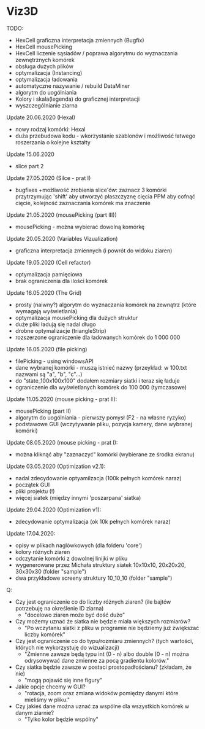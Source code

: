 # Viz3D
TODO:
 - HexCell graficzna interpretacja zmiennych (Bugfix)
 - HexCell mousePicking
 - HexCell liczenie sąsiadów / poprawa algorytmu do wyznaczania zewnętrznych komórek
 - obsługa dużych plików
 - optymalizacja (Instancing)
 - optymalizacja ładowania
 - automatyczne nazywanie / rebuild DataMiner
 - algorytm do uogólniania
 - Kolory i skala(legenda) do graficznej interpretacji
 - wyszczególnianie ziarna

 Update 20.06.2020 (Hexal)
 + nowy rodzaj komórki: Hexal
 + duża przebudowa kodu - wkorzystanie szablonów i możliwość łatwego roszerzania o kolejne kształty

 Update 15.06.2020
 + slice part 2

 Update 27.05.2020 (Silce - prat I)
 + bugfixes
 +możliwość zrobienia slice'ów:
 zaznacz 3 komórki przytrzymując 'shift' aby utworzyć płaszczyznę cięcia
 PPM aby cofnąć cięcie, kolejność zaznaczania komórek ma znaczenie

 Update 21.05.2020 (mousePicking (part III))
 + mousePicking - można wybierać dowolną komórkę

 Update 20.05.2020 (Variables Vizualization)
 + graficzna interpretacja zmiennych (i powrót do widoku ziaren)

 Update 19.05.2020 (Cell refactor)
 + optymalizacja pamięciowa
 + brak ograniczenia dla ilości komórek 

Update 16.05.2020 (The Grid)
 + prosty (naiwny?) algorytm do wyznaczania komórek na zewnątrz (które wymagają wyświetlania)
 + optymalizacja mousePicking dla dużych struktur
 + duże pliki ładują się nadal długo
 + drobne optymalizacje (triangleStrip)
 + rozszerzone ograniczenie dla ładowanych komórek do 1 000 000

Update 16.05.2020 (file picking)
 + filePicking - using windowsAPI
 + dane wybranej komórki - muszą istnieć nazwy (przeykład: w 100.txt nazwami są "a", "b", "c"...)
 + do "state_100x100x100" dodałem rozmiary siatki i teraz się ładuje
 + ograniczenie dla wyświetlanych komórek do 100 000 (tymczasowe)

Update 11.05.2020 (mouse picking - prat II):
 + mousePicking (part II)
 + algorytm do uogólniania - pierwszy pomysł (F2 - na własne ryzyko)
 + podstawowe GUI (wczytywanie pliku, pozycja kamery, dane wybranej komórki)

Update 08.05.2020 (mouse picking - prat I):
 + można kliknąć aby "zaznaczyć" komórki (wybierane ze środka ekranu)

Update 03.05.2020 (Optimization v2.1):
 + nadal zdecydowanie optyamilzacja (100k pełnych komórek naraz)
 + początek GUI
 + pliki projektu (!)
 + więcej siatek (między innymi 'poszarpana' siatka)

Update 29.04.2020 (Optimization v1):
 + zdecydowanie optymalizacja (ok 10k pełnych komórek naraz)

Update 17.04.2020:
 + opisy w plikach naglówkowych (dla folderu 'core')
 + kolory różnych ziaren
 + odczytanie komórki z dowolnej linijki w pliku
 + wygenerowane przez Michała struktury siatek 10x10x10, 20x20x20, 30x30x30 (folder "sample")
 + dwa przykładowe screeny struktury 10_10_10 (folder "sample")

Q:
 + Czy jest ograniczenie co do liczby różnych ziaren? (ile bajtów potrzebuję na określenie ID ziarna)
    - "docelowo ziaren może być dość dużo"
 + Czy możemy uznać że siatka nie będzie miała większych rozmiarów?
    - "Po wczytaniu siatki z pliku w programie nie będziemy już zwiększać liczby komórek"
 + Czy jest ograniczenie co do typu/rozmiaru zmiennych? (tych wartości, których nie wykorzystuję do wizualizacji)
    - "Zmienne zawsze będą typu int (0 - n) albo double (0 - n) można odrysowywać dane zmienne za pocą gradientu kolorów."
 + Czy siatka będzie zawsze w postaci prostopadłościanu? (zkładam, że nie)
    - "mogą pojawić się inne figury"
 + Jakie opcje chcemy w GUI?
    - "rotacja, zoom oraz zmiana widoków pomiędzy danymi które mieliśmy w pliku."
 + Czy jakieś dane można uznać za wspólne dla wszystkich komórek w danym ziarnie?
    - "Tylko kolor będzie wspólny"